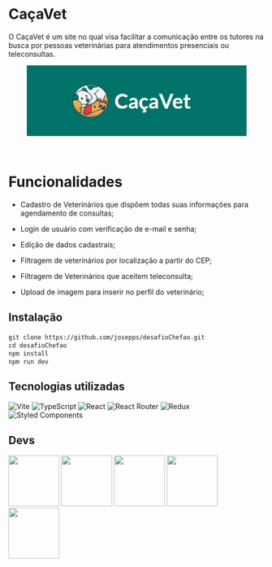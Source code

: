 # CaçaVet

O CaçaVet é um site no qual visa facilitar a comunicação entre os tutores na busca por pessoas veterinárias para atendimentos presenciais ou teleconsultas. 

<div align="center">

![Alt text](./src/img/cacavet.png)
</div>
<br>

# Funcionalidades

- Cadastro de Veterinários que dispôem todas suas informações para agendamento de consultas;

- Login de usuário com verificação de e-mail e senha;

- Edição de dados cadastrais;

- Filtragem de veterinários por localização a partir do CEP;

- Filtragem de Veterinários que aceitem teleconsulta;

- Upload de imagem para inserir no perfil do veterinário;


## Instalação

```text
git clone https://github.com/josepps/desafioChefao.git
cd desafioChefao
npm install
npm run dev
```


## Tecnologias utilizadas

![Vite](https://img.shields.io/badge/vite-%23646CFF.svg?style=for-the-badge&logo=vite&logoColor=white)
![TypeScript](https://img.shields.io/badge/typescript-%23007ACC.svg?style=for-the-badge&logo=typescript&logoColor=white)
![React](https://img.shields.io/badge/react-%2320232a.svg?style=for-the-badge&logo=react&logoColor=%2361DAFB)
![React Router](https://img.shields.io/badge/React_Router-CA4245?style=for-the-badge&logo=react-router&logoColor=white)
![Redux](https://img.shields.io/badge/redux-%23593d88.svg?style=for-the-badge&logo=redux&logoColor=white)
![Styled Components](https://img.shields.io/badge/styled--components-DB7093?style=for-the-badge&logo=styled-components&logoColor=white)

## Devs

<a href="https://github.com/josepps"><img src="https://avatars.githubusercontent.com/u/106413273?v=4" width="100px" height="100px"></a>
<a href="https://github.com/GuilhermeRibeiro01"><img src="https://avatars.githubusercontent.com/u/109393052?v=4" width="100px" height="100px"></a>
<a href="https://github.com/alonealines"><img src="https://avatars.githubusercontent.com/u/100536475?v=4" width="100px" height="100px"></a>
<a href="https://github.com/RafaelGroetaers"><img src="https://avatars.githubusercontent.com/u/93354737?v=4" width="100px" height="100px"></a>
<a href="https://github.com/andreolimao"><img src="https://avatars.githubusercontent.com/u/109320300?v=4" width="100px" height="100px"></a>
